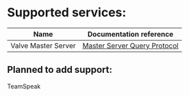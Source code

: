 # Supported services:

| Name                | Documentation reference                                                                               |
|---------------------|-------------------------------------------------------------------------------------------------------|
| Valve Master Server | [Master Server Query Protocol](https://developer.valvesoftware.com/wiki/Master_Server_Query_Protocol) |

## Planned to add support:

TeamSpeak
